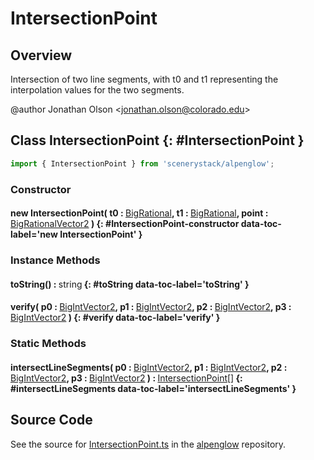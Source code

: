 # IntersectionPoint

## Overview

Intersection of two line segments, with t0 and t1 representing the interpolation values for the two segments.

@author Jonathan Olson &lt;jonathan.olson@colorado.edu&gt;

## Class IntersectionPoint {: #IntersectionPoint }


```js
import { IntersectionPoint } from 'scenerystack/alpenglow';
```
### Constructor

#### new IntersectionPoint( t0 : <span style="font-weight: 400;">[BigRational](../alpenglow/BigRational.md)</span>, t1 : <span style="font-weight: 400;">[BigRational](../alpenglow/BigRational.md)</span>, point : <span style="font-weight: 400;">[BigRationalVector2](../alpenglow/BigRationalVector2.md)</span> ) {: #IntersectionPoint-constructor data-toc-label='new IntersectionPoint' }

### Instance Methods

#### toString() : <span style="font-weight: 400;"><span style="color: hsla(calc(var(--md-hue) + 180deg),80%,40%,1);">string</span></span> {: #toString data-toc-label='toString' }

#### verify( p0 : <span style="font-weight: 400;">[BigIntVector2](../alpenglow/BigIntVector2.md)</span>, p1 : <span style="font-weight: 400;">[BigIntVector2](../alpenglow/BigIntVector2.md)</span>, p2 : <span style="font-weight: 400;">[BigIntVector2](../alpenglow/BigIntVector2.md)</span>, p3 : <span style="font-weight: 400;">[BigIntVector2](../alpenglow/BigIntVector2.md)</span> ) {: #verify data-toc-label='verify' }

### Static Methods

#### intersectLineSegments( p0 : <span style="font-weight: 400;">[BigIntVector2](../alpenglow/BigIntVector2.md)</span>, p1 : <span style="font-weight: 400;">[BigIntVector2](../alpenglow/BigIntVector2.md)</span>, p2 : <span style="font-weight: 400;">[BigIntVector2](../alpenglow/BigIntVector2.md)</span>, p3 : <span style="font-weight: 400;">[BigIntVector2](../alpenglow/BigIntVector2.md)</span> ) : <span style="font-weight: 400;">[IntersectionPoint](../alpenglow/IntersectionPoint.md)[]</span> {: #intersectLineSegments data-toc-label='intersectLineSegments' }



## Source Code

See the source for [IntersectionPoint.ts](https://github.com/phetsims/alpenglow/blob/main/js/cag/IntersectionPoint.ts) in the [alpenglow](https://github.com/phetsims/alpenglow) repository.
